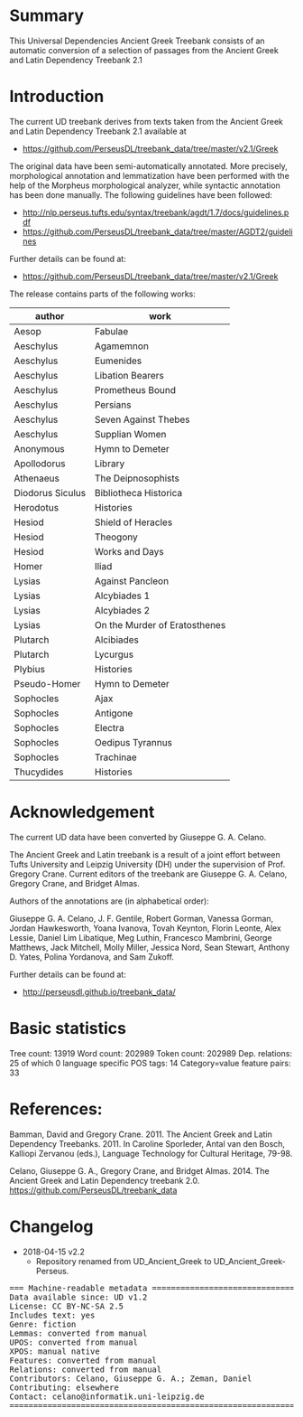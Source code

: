 # Summary

This Universal Dependencies Ancient Greek Treebank consists of an automatic
conversion of a selection of passages from the Ancient Greek and Latin
Dependency Treebank 2.1

# Introduction

The current UD treebank derives from texts taken from
the Ancient Greek and Latin Dependency Treebank 2.1 available at

* https://github.com/PerseusDL/treebank_data/tree/master/v2.1/Greek

The original data have been semi-automatically annotated. More precisely,
morphological annotation and lemmatization have been performed with the help of
the Morpheus morphological analyzer, while syntactic annotation has been done
manually. The following guidelines have been followed:

* http://nlp.perseus.tufts.edu/syntax/treebank/agdt/1.7/docs/guidelines.pdf
* https://github.com/PerseusDL/treebank_data/tree/master/AGDT2/guidelines

Further details can be found at:

* https://github.com/PerseusDL/treebank_data/tree/master/v2.1/Greek

The release contains parts of the following works:

| author | work |
| --- | --- |
| Aesop | Fabulae |
| Aeschylus | Agamemnon |
| Aeschylus | Eumenides |
| Aeschylus | Libation Bearers |
| Aeschylus | Prometheus Bound |
| Aeschylus | Persians |
| Aeschylus | Seven Against Thebes |
| Aeschylus | Supplian Women |
| Anonymous | Hymn to Demeter |
| Apollodorus | Library |
| Athenaeus | The Deipnosophists |
| Diodorus Siculus | Bibliotheca Historica |
| Herodotus | Histories |
| Hesiod | Shield of Heracles |
| Hesiod | Theogony |
| Hesiod | Works and Days |
| Homer | Iliad |
| Lysias | Against Pancleon |
| Lysias | Alcybiades 1 |
| Lysias | Alcybiades 2 |
| Lysias | On the Murder of Eratosthenes |
| Plutarch | Alcibiades |
| Plutarch | Lycurgus |
| Plybius | Histories |
| Pseudo-Homer | Hymn to Demeter |
| Sophocles | Ajax |
| Sophocles | Antigone |
| Sophocles | Electra |
| Sophocles | Oedipus Tyrannus |
| Sophocles | Trachinae |
| Thucydides | Histories |

# Acknowledgement

The current UD data have been converted by Giuseppe G. A. Celano.

The Ancient Greek and Latin treebank is a result of a joint effort between
Tufts University and Leipzig University (DH) under the supervision of Prof.
Gregory Crane. Current editors of the treebank are Giuseppe G. A. Celano,
Gregory Crane, and Bridget Almas.

Authors of the annotations are (in alphabetical order):

Giuseppe G. A. Celano, J. F. Gentile, Robert Gorman, Vanessa Gorman,
Jordan Hawkesworth, Yoana Ivanova, Tovah Keynton, Florin Leonte, Alex Lessie,
Daniel Lim Libatique, Meg Luthin, Francesco Mambrini, George Matthews,
Jack Mitchell, Molly Miller, Jessica Nord, Sean Stewart, Anthony D. Yates,
Polina Yordanova, and Sam Zukoff.

Further details can be found at:

* http://perseusdl.github.io/treebank_data/

# Basic statistics

Tree count:  13919
Word count:  202989
Token count: 202989
Dep. relations: 25 of which 0 language specific
POS tags: 14
Category=value feature pairs: 33

# References:

Bamman, David and Gregory Crane. 2011. The Ancient Greek and Latin Dependency
Treebanks. 2011. In Caroline Sporleder, Antal van den Bosch, Kalliopi Zervanou
(eds.), Language Technology for Cultural Heritage, 79-98.

Celano, Giuseppe G. A., Gregory Crane, and Bridget Almas. 2014.
The Ancient Greek and Latin Dependency treebank 2.0. https://github.com/PerseusDL/treebank_data

# Changelog

* 2018-04-15 v2.2
  * Repository renamed from UD_Ancient_Greek to UD_Ancient_Greek-Perseus.

<pre>
=== Machine-readable metadata =================================================
Data available since: UD v1.2
License: CC BY-NC-SA 2.5
Includes text: yes
Genre: fiction
Lemmas: converted from manual
UPOS: converted from manual
XPOS: manual native
Features: converted from manual
Relations: converted from manual
Contributors: Celano, Giuseppe G. A.; Zeman, Daniel
Contributing: elsewhere
Contact: celano@informatik.uni-leipzig.de
===============================================================================
</pre>
